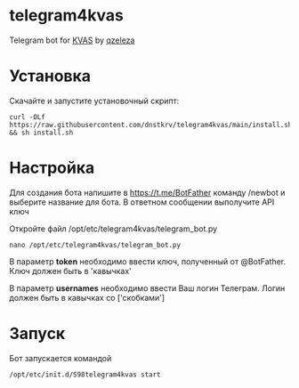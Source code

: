 # telegram4kvas
Telegram bot for [KVAS](https://github.com/qzeleza/kvas) by [qzeleza](https://github.com/qzeleza)

# Установка
Скачайте и запустите установочный скрипт:
```
curl -OLf https://raw.githubusercontent.com/dnstkrv/telegram4kvas/main/install.sh && sh install.sh
```
# Настройка
Для создания бота напишите в https://t.me/BotFather команду /newbot и выберите название для бота. В ответном сообщении выполучите API ключ

Откройте файл /opt/etc/telegram4kvas/telegram_bot.py
```
nano /opt/etc/telegram4kvas/telegram_bot.py
```
В параметр **token** необходимо ввести ключ, полученный от @BotFather. Ключ должен быть в 'кавычках'

В параметр **usernames** необходимо ввести Ваш логин Телеграм. Логин должен быть в кавычках со ['скобками']
# Запуск
Бот запускается командой 
```
/opt/etc/init.d/S98telegram4kvas start
```
